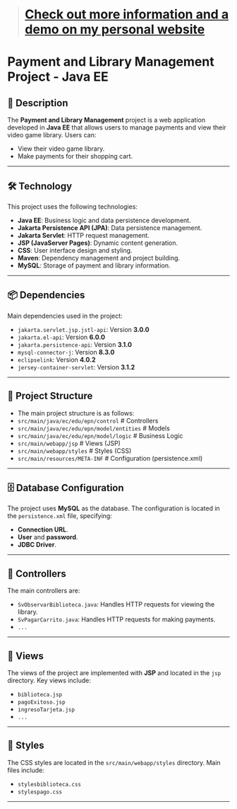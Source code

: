 > # **[Check out more information and a demo on my personal website](https://cristiansangucho.tech/projects/game-store/)**

# Payment and Library Management Project - Java EE

## 📖 Description
The **Payment and Library Management** project is a web application developed in **Java EE** that allows users to manage payments and view their video game library. Users can:
- View their video game library.
- Make payments for their shopping cart.

---

## 🛠️ Technology
This project uses the following technologies:

- **Java EE**: Business logic and data persistence development.
- **Jakarta Persistence API (JPA)**: Data persistence management.
- **Jakarta Servlet**: HTTP request management.
- **JSP (JavaServer Pages)**: Dynamic content generation.
- **CSS**: User interface design and styling.
- **Maven**: Dependency management and project building.
- **MySQL**: Storage of payment and library information.

---

## 📦 Dependencies
Main dependencies used in the project:

- `jakarta.servlet.jsp.jstl-api`: Version **3.0.0**
- `jakarta.el-api`: Version **6.0.0**
- `jakarta.persistence-api`: Version **3.1.0**
- `mysql-connector-j`: Version **8.3.0**
- `eclipselink`: Version **4.0.2**
- `jersey-container-servlet`: Version **3.1.2**

---

## 📂 Project Structure
- The main project structure is as follows:
- `src/main/java/ec/edu/epn/control` # Controllers 
- `src/main/java/ec/edu/epn/model/entities` # Models 
- `src/main/java/ec/edu/epn/model/logic` # Business Logic 
- `src/main/webapp/jsp` # Views (JSP) 
- `src/main/webapp/styles` # Styles (CSS) 
- `src/main/resources/META-INF` # Configuration (persistence.xml)

---

## 🗄️ Database Configuration
The project uses **MySQL** as the database. The configuration is located in the `persistence.xml` file, specifying:

- **Connection URL**.
- **User** and **password**.
- **JDBC Driver**.

---

## 🚀 Controllers
The main controllers are:
- `SvObservarBiblioteca.java`: Handles HTTP requests for viewing the library.
- `SvPagarCarrito.java`: Handles HTTP requests for making payments.
- `...`
---

## 🌟 Views
The views of the project are implemented with **JSP** and located in the `jsp` directory. Key views include:

- `biblioteca.jsp`
- `pagoExitoso.jsp`
- `ingresoTarjeta.jsp`
- `...`
---

## 🎨 Styles
The CSS styles are located in the `src/main/webapp/styles` directory. Main files include:

- `stylesbiblioteca.css`
- `stylespago.css`

---

